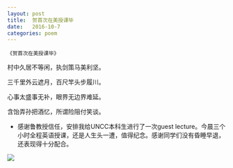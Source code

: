 ```yaml
---
layout: post
title:  贺首次在美授课毕
date:   2016-10-7
categories: poem
---
```

`《贺首次在美授课毕》`

村中久居不等闲，执剑策马美利坚。

三千里外云遮月，百尺竿头步履川。

心事太盛事无补，眼界无边界难延。

含饴弄孙把酒忆，所谓险阻付笑谈。

<!--more-->

- 感谢鲁教授信任，安排我给UNCC本科生进行了一次guest lecture。今晨三个小时全程英语授课，还是人生头一遭，值得纪念。感谢同学们没有昏睡早退，还表现得十分配合。



![]({{site.url}}/Images/36.PNG)

<!--more-->
<script>
  (function(i,s,o,g,r,a,m){i['GoogleAnalyticsObject']=r;i[r]=i[r]||function(){
  (i[r].q=i[r].q||[]).push(arguments)},i[r].l=1*new Date();a=s.createElement(o),
  m=s.getElementsByTagName(o)[0];a.async=1;a.src=g;m.parentNode.insertBefore(a,m)
  })(window,document,'script','https://www.google-analytics.com/analytics.js','ga');

  ga('create', 'UA-85986843-1', 'auto');
  ga('send', 'pageview');

</script>